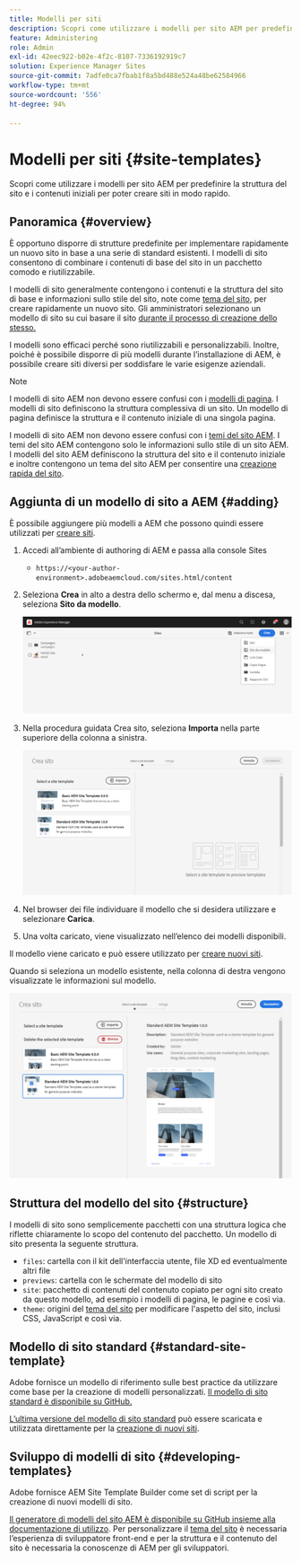 ```yaml
---
title: Modelli per siti
description: Scopri come utilizzare i modelli per sito AEM per predefinire la struttura del sito e i contenuti iniziali per poter creare siti in modo rapido.
feature: Administering
role: Admin
exl-id: 42eec922-b02e-4f2c-8107-7336192919c7
solution: Experience Manager Sites
source-git-commit: 7adfe0ca7fbab1f8a5bd488e524a48be62584966
workflow-type: tm+mt
source-wordcount: '556'
ht-degree: 94%

---
```


# Modelli per siti {#site-templates}

Scopri come utilizzare i modelli per sito AEM per predefinire la struttura del sito e i contenuti iniziali per poter creare siti in modo rapido.

## Panoramica {#overview}

È opportuno disporre di strutture predefinite per implementare rapidamente un nuovo sito in base a una serie di standard esistenti. I modelli di sito consentono di combinare i contenuti di base del sito in un pacchetto comodo e riutilizzabile.

I modelli di sito generalmente contengono i contenuti e la struttura del sito di base e informazioni sullo stile del sito, note come [tema del sito,](site-themes.md) per creare rapidamente un nuovo sito. Gli amministratori selezionano un modello di sito su cui basare il sito [durante il processo di creazione dello stesso.](create-site.md)

I modelli sono efficaci perché sono riutilizzabili e personalizzabili. Inoltre, poiché è possibile disporre di più modelli durante l’installazione di AEM, è possibile creare siti diversi per soddisfare le varie esigenze aziendali.

>[!NOTE]
>
>I modelli di sito AEM non devono essere confusi con i [modelli di pagina](/help/sites-cloud/authoring/page-editor/templates.md). I modelli di sito definiscono la struttura complessiva di un sito. Un modello di pagina definisce la struttura e il contenuto iniziale di una singola pagina.
>
>I modelli di sito AEM non devono essere confusi con i [temi del sito AEM](site-themes.md). I temi del sito AEM contengono solo le informazioni sullo stile di un sito AEM. I modelli del sito AEM definiscono la struttura del sito e il contenuto iniziale e inoltre contengono un tema del sito AEM per consentire una [creazione rapida del sito](create-site.md).

## Aggiunta di un modello di sito a AEM {#adding}

È possibile aggiungere più modelli a AEM che possono quindi essere utilizzati per [creare siti](create-site.md).

1. Accedi all’ambiente di authoring di AEM e passa alla console Sites

   * `https://<your-author-environment>.adobeaemcloud.com/sites.html/content`

1. Seleziona **Crea** in alto a destra dello schermo e, dal menu a discesa, seleziona **Sito da modello**.

   ![Creazione di un sito da un modello](../assets/create-site-from-template.png)

1. Nella procedura guidata Crea sito, seleziona **Importa** nella parte superiore della colonna a sinistra.

   ![Creazione guidata sito](../assets/site-creation-wizard.png)

1. Nel browser dei file individuare il modello che si desidera utilizzare e selezionare **Carica**.

1. Una volta caricato, viene visualizzato nell’elenco dei modelli disponibili.

Il modello viene caricato e può essere utilizzato per [creare nuovi siti](create-site.md).

Quando si seleziona un modello esistente, nella colonna di destra vengono visualizzate le informazioni sul modello.

![Seleziona un modello](../assets/select-site-template.png)

## Struttura del modello del sito {#structure}

I modelli di sito sono semplicemente pacchetti con una struttura logica che riflette chiaramente lo scopo del contenuto del pacchetto. Un modello di sito presenta la seguente struttura.

* `files`: cartella con il kit dell&#39;interfaccia utente, file XD ed eventualmente altri file
* `previews`: cartella con le schermate del modello di sito
* `site`: pacchetto di contenuti del contenuto copiato per ogni sito creato da questo modello, ad esempio i modelli di pagina, le pagine e così via.
* `theme`: origini del [tema del sito](site-themes.md) per modificare l&#39;aspetto del sito, inclusi CSS, JavaScript e così via.

## Modello di sito standard {#standard-site-template}

Adobe fornisce un modello di riferimento sulle best practice da utilizzare come base per la creazione di modelli personalizzati. [Il modello di sito standard è disponibile su GitHub.](https://github.com/adobe/aem-site-template-standard)

[L’ultima versione del modello di sito standard](https://github.com/adobe/aem-site-template-standard/releases) può essere scaricata e utilizzata direttamente per la [creazione di nuovi siti](create-site.md).

## Sviluppo di modelli di sito {#developing-templates}

Adobe fornisce AEM Site Template Builder come set di script per la creazione di nuovi modelli di sito.

[Il generatore di modelli del sito AEM è disponibile su GitHub insieme alla documentazione di utilizzo](https://github.com/adobe/aem-site-template-builder). Per personalizzare il [tema del sito](site-themes.md) è necessaria l’esperienza di sviluppatore front-end e per la struttura e il contenuto del sito è necessaria la conoscenze di AEM per gli sviluppatori.
